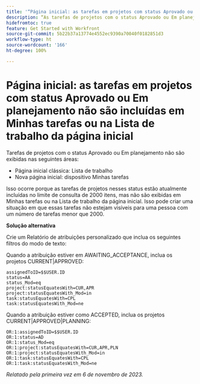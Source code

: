 ```yaml
---
title: '“Página inicial: as tarefas em projetos com status Aprovado ou Em planejamento não são incluídas em Minhas tarefas ou na Lista de trabalho da página inicial”'
description: “As tarefas de projetos com o status Aprovado ou Em planejamento não são exibidas na Página inicial. Uma solução alternativa está disponível.”
hidefromtoc: true
feature: Get Started with Workfront
source-git-commit: 5b22b37a13774e4552ec9390a70040f0182851d3
workflow-type: ht
source-wordcount: '166'
ht-degree: 100%

---
```



# Página inicial: as tarefas em projetos com status Aprovado ou Em planejamento não são incluídas em Minhas tarefas ou na Lista de trabalho da página inicial

Tarefas de projetos com o status Aprovado ou Em planejamento não são exibidas nas seguintes áreas:

* Página inicial clássica: Lista de trabalho
* Nova página inicial: dispositivo Minhas tarefas

Isso ocorre porque as tarefas de projetos nesses status estão atualmente incluídas no limite de consulta de 2000 itens, mas não são exibidas em Minhas tarefas ou na Lista de trabalho da página inicial. Isso pode criar uma situação em que essas tarefas não estejam visíveis para uma pessoa com um número de tarefas menor que 2000.

**Solução alternativa**

Crie um Relatório de atribuições personalizado que inclua os seguintes filtros do modo de texto:

Quando a atribuição estiver em AWAITING_ACCEPTANCE, inclua os projetos CURRENT|APPROVED:

```
assignedToID=$$USER.ID
status=AA
status_Mod=eq
project:statusEquatesWith=CUR,APR
project:statusEquatesWith_Mod=in
task:statusEquatesWith=CPL
task:statusEquatesWith_Mod=ne
```

Quando a atribuição estiver como ACCEPTED, inclua os projetos CURRENT|APPROVED|PLANNING:

```
OR:1:assignedToID=$$USER.ID
OR:1:status=AD
OR:1:status_Mod=eq
OR:1:project:statusEquatesWith=CUR,APR,PLN
OR:1:project:statusEquatesWith_Mod=in
OR:1:task:statusEquatesWith=CPL
OR:1:task:statusEquatesWith_Mod=ne
```

_Relatado pela primeira vez em 6 de novembro de 2023._
